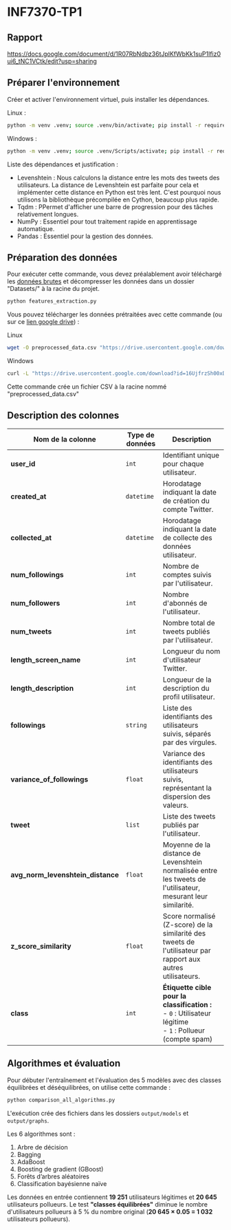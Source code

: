 # INF7370-TP1

## Rapport

https://docs.google.com/document/d/1R07RbNdbz36tJplKfWbKk1suP1lfiz0ui6_tNC1VCtk/edit?usp=sharing

## Préparer l'environnement

Créer et activer l'environnement virtuel, puis installer les dépendances.

Linux :

```bash
python -m venv .venv; source .venv/bin/activate; pip install -r requirements.txt
```

Windows :

```bash
python -m venv .venv; source .venv/Scripts/activate; pip install -r requirements.txt
```

Liste des dépendances et justification :

- Levenshtein : Nous calculons la distance entre les mots des tweets des utilisateurs. La distance de Levenshtein est parfaite pour cela et implémenter cette distance en Python est très lent. C'est pourquoi nous utilisons la bibliothèque précompilée en Cython, beaucoup plus rapide.
- Tqdm : PPermet d'afficher une barre de progression pour des tâches relativement longues.
- NumPy : Essentiel pour tout traitement rapide en apprentissage automatique.
- Pandas : Essentiel pour la gestion des données.

## Préparation des données

Pour exécuter cette commande, vous devez préalablement avoir téléchargé les [données brutes](https://ena01.uqam.ca/course/view.php?id=69597&section=1) et décompresser les données dans un dossier "Datasets/" à la racine du projet.

```bash
python features_extraction.py
```

Vous pouvez télécharger les données prétraitées avec cette commande (ou sur ce [lien google drive](https://drive.google.com/drive/folders/1InCDKGSWU_g6GxRgGTLD1rFVXgwWVt0F?usp=drive_link)) :

Linux

```bash
wget -O preprocessed_data.csv "https://drive.usercontent.google.com/download?id=16UjfrzSh00xDWD7f_aeJDRGILbd7Esuk&export=download&authuser=0&confirm=t&uuid=fe0fb91b-5283-4c1c-a699-22fac24614a9&at=AIrpjvNVtC3gxolaiwIFK5KybET5:1739211978067"
```

Windows

```bash
curl -L "https://drive.usercontent.google.com/download?id=16UjfrzSh00xDWD7f_aeJDRGILbd7Esuk&export=download&authuser=0&confirm=t&uuid=fe0fb91b-5283-4c1c-a699-22fac24614a9&at=AIrpjvNVtC3gxolaiwIFK5KybET5:1739211978067" -o preprocessed_data.csv
```

Cette commande crée un fichier CSV à la racine nommé "preprocessed_data.csv"

## **Description des colonnes**

| Nom de la colonne                 | Type de données | Description                                                                                                      |
| --------------------------------- | --------------- | ---------------------------------------------------------------------------------------------------------------- |
| **user_id**                       | `int`           | Identifiant unique pour chaque utilisateur.                                                                      |
| **created_at**                    | `datetime`      | Horodatage indiquant la date de création du compte Twitter.                                                      |
| **collected_at**                  | `datetime`      | Horodatage indiquant la date de collecte des données utilisateur.                                                |
| **num_followings**                | `int`           | Nombre de comptes suivis par l'utilisateur.                                                                      |
| **num_followers**                 | `int`           | Nombre d'abonnés de l'utilisateur.                                                                               |
| **num_tweets**                    | `int`           | Nombre total de tweets publiés par l'utilisateur.                                                                |
| **length_screen_name**            | `int`           | Longueur du nom d'utilisateur Twitter.                                                                           |
| **length_description**            | `int`           | Longueur de la description du profil utilisateur.                                                                |
| **followings**                    | `string`        | Liste des identifiants des utilisateurs suivis, séparés par des virgules.                                        |
| **variance_of_followings**        | `float`         | Variance des identifiants des utilisateurs suivis, représentant la dispersion des valeurs.                       |
| **tweet**                         | `list`          | Liste des tweets publiés par l'utilisateur.                                                                      |
| **avg_norm_levenshtein_distance** | `float`         | Moyenne de la distance de Levenshtein normalisée entre les tweets de l'utilisateur, mesurant leur similarité.    |
| **z_score_similarity**            | `float`         | Score normalisé (Z-score) de la similarité des tweets de l'utilisateur par rapport aux autres utilisateurs.      |
| **class**                         | `int`           | **Étiquette cible pour la classification :**<br> - `0` : Utilisateur légitime<br> - `1` : Pollueur (compte spam) |

## Algorithmes et évaluation

Pour débuter l'entraînement et l'évaluation des 5 modèles avec des classes équilibrées et déséquilibrées, on utilise cette commande :

```bash
python comparison_all_algorithms.py
```

L'exécution crée des fichiers dans les dossiers `output/models` et `output/graphs`.

Les 6 algorithmes sont :

1. Arbre de décision
2. Bagging
3. AdaBoost
4. Boosting de gradient (GBoost)
5. Forêts d’arbres aléatoires
6. Classification bayésienne naïve

Les données en entrée contiennent **19 251** utilisateurs légitimes et **20 645** utilisateurs pollueurs. Le test **"classes équilibrées"** diminue le nombre d'utilisateurs pollueurs à 5 % du nombre original (**20 645 × 0.05 = 1 032** utilisateurs pollueurs).
